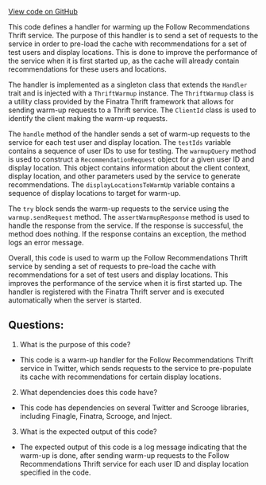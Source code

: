 [View code on GitHub](https://github.com/misbahsy/the-algorithm/follow-recommendations-service/server/src/main/scala/com/twitter/follow_recommendations/services/FollowRecommendationsServiceWarmupHandler.scala)

This code defines a handler for warming up the Follow Recommendations Thrift service. The purpose of this handler is to send a set of requests to the service in order to pre-load the cache with recommendations for a set of test users and display locations. This is done to improve the performance of the service when it is first started up, as the cache will already contain recommendations for these users and locations.

The handler is implemented as a singleton class that extends the `Handler` trait and is injected with a `ThriftWarmup` instance. The `ThriftWarmup` class is a utility class provided by the Finatra Thrift framework that allows for sending warm-up requests to a Thrift service. The `ClientId` class is used to identify the client making the warm-up requests.

The `handle` method of the handler sends a set of warm-up requests to the service for each test user and display location. The `testIds` variable contains a sequence of user IDs to use for testing. The `warmupQuery` method is used to construct a `RecommendationRequest` object for a given user ID and display location. This object contains information about the client context, display location, and other parameters used by the service to generate recommendations. The `displayLocationsToWarmUp` variable contains a sequence of display locations to target for warm-up.

The `try` block sends the warm-up requests to the service using the `warmup.sendRequest` method. The `assertWarmupResponse` method is used to handle the response from the service. If the response is successful, the method does nothing. If the response contains an exception, the method logs an error message.

Overall, this code is used to warm up the Follow Recommendations Thrift service by sending a set of requests to pre-load the cache with recommendations for a set of test users and display locations. This improves the performance of the service when it is first started up. The handler is registered with the Finatra Thrift server and is executed automatically when the server is started.
## Questions: 
 1. What is the purpose of this code?
- This code is a warm-up handler for the Follow Recommendations Thrift service in Twitter, which sends requests to the service to pre-populate its cache with recommendations for certain display locations.

2. What dependencies does this code have?
- This code has dependencies on several Twitter and Scrooge libraries, including Finagle, Finatra, Scrooge, and Inject.

3. What is the expected output of this code?
- The expected output of this code is a log message indicating that the warm-up is done, after sending warm-up requests to the Follow Recommendations Thrift service for each user ID and display location specified in the code.